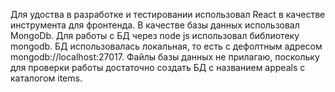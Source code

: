 Для удоства в разработке и тестировании использовал React в качестве инструмента для фронтенда. 
В качестве базы данных использовал MongoDb. 
Для работы с БД через node js использовал библиотеку mongodb. 
БД использовалась локальная, то есть с дефолтным адресом mongodb://localhost:27017. 
Файлы базы данных не прилагаю, поскольку для проверки работы достаточно создать БД с названием appeals с каталогом items. 
